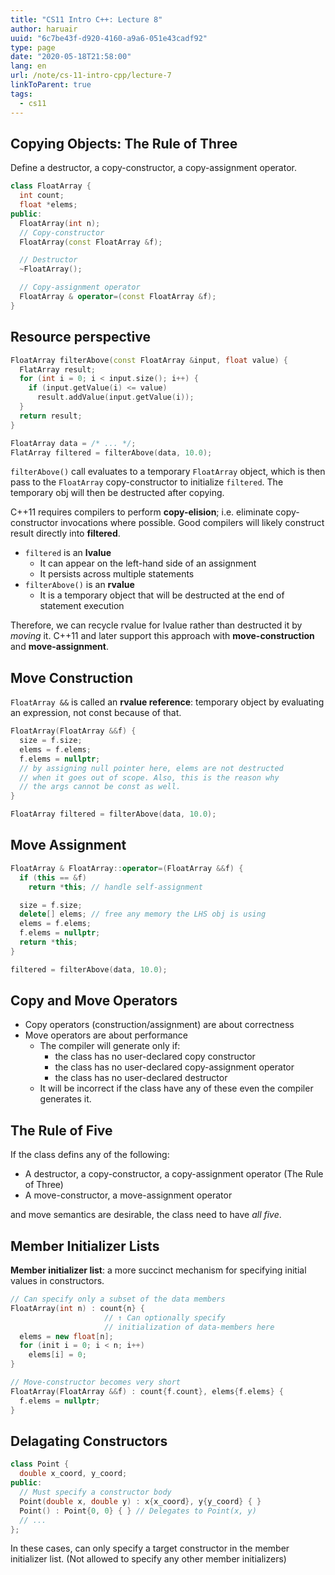 ```yaml
---
title: "CS11 Intro C++: Lecture 8"
author: haruair
uuid: "6c7be43f-d920-4160-a9a6-051e43cadf92"
type: page
date: "2020-05-18T21:58:00"
lang: en
url: /note/cs-11-intro-cpp/lecture-7
linkToParent: true
tags:
  - cs11
---
```


## Copying Objects: The Rule of Three

Define a destructor, a copy-constructor, a copy-assignment operator.

```cpp
class FloatArray {
  int count;
  float *elems;
public:
  FloatArray(int n);
  // Copy-constructor
  FloatArray(const FloatArray &f);

  // Destructor
  ~FloatArray();

  // Copy-assignment operator
  FloatArray & operator=(const FloatArray &f);
}
```

## Resource perspective

```cpp
FloatArray filterAbove(const FloatArray &input, float value) {
  FlatArray result;
  for (int i = 0; i < input.size(); i++) {
    if (input.getValue(i) <= value)
      result.addValue(input.getValue(i));
  }
  return result;
}

FloatArray data = /* ... */;
FlatArray filtered = filterAbove(data, 10.0);
```

`filterAbove()` call evaluates to a temporary `FloatArray` object, which is then pass to the `FloatArray` copy-constructor to initialize `filtered`. The temporary obj will then be destructed after copying.

C++11 requires compilers to perform **copy-elision**; i.e. eliminate copy-constructor invocations where possible. Good compilers will likely construct result directly into **filtered**.

- `filtered` is an **lvalue**
  - It can appear on the left-hand side of an assignment
  - It persists across multiple statements
- `filterAbove()` is an **rvalue**
  - It is a temporary object that will be destructed at the end of statement execution

Therefore, we can recycle rvalue for lvalue rather than destructed it by _moving_ it. C++11 and later support this approach with **move-construction** and **move-assignment**.

## Move Construction

`FloatArray &&` is called an **rvalue reference**: temporary object by evaluating an expression, not const because of that.

```cpp
FloatArray(FloatArray &&f) {
  size = f.size;
  elems = f.elems;
  f.elems = nullptr;
  // by assigning null pointer here, elems are not destructed
  // when it goes out of scope. Also, this is the reason why
  // the args cannot be const as well.
}

FloatArray filtered = filterAbove(data, 10.0);
```

## Move Assignment

```cpp
FloatArray & FloatArray::operator=(FloatArray &&f) {
  if (this == &f)
    return *this; // handle self-assignment

  size = f.size;
  delete[] elems; // free any memory the LHS obj is using
  elems = f.elems;
  f.elems = nullptr;
  return *this;
}

filtered = filterAbove(data, 10.0);
```

## Copy and Move Operators

- Copy operators (construction/assignment) are about correctness
- Move operators are about performance
  - The compiler will generate only if:
    - the class has no user-declared copy constructor
    - the class has no user-declared copy-assignment operator
    - the class has no user-declared destructor
  - It will be incorrect if the class have any of these even the compiler generates it.

## The Rule of Five

If the class defins any of the following:

- A destructor, a copy-constructor, a copy-assignment operator (The Rule of Three)
- A move-constructor, a move-assignment operator

and move semantics are desirable, the class need to have _all five_.

## Member Initializer Lists

**Member initializer list**: a more succinct mechanism for specifying initial values in constructors.

```cpp
// Can specify only a subset of the data members
FloatArray(int n) : count{n} {
                     // ↑ Can optionally specify
                     // initialization of data-members here
  elems = new float[n];
  for (init i = 0; i < n; i++)
    elems[i] = 0;
}

// Move-constructor becomes very short
FloatArray(FloatArray &&f) : count{f.count}, elems{f.elems} {
  f.elems = nullptr;
}
```

## Delagating Constructors

```cpp
class Point {
  double x_coord, y_coord;
public:
  // Must specify a constructor body
  Point(double x, double y) : x{x_coord}, y{y_coord} { }
  Point() : Point{0, 0} { } // Delegates to Point(x, y)
  // ...
};
```

In these cases, can only specify a target constructor in the member initializer list. (Not allowed to specify any other member initializers)
